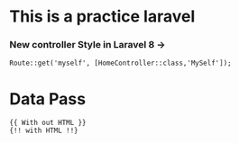# This is a practice laravel

### New controller Style in Laravel 8 -> 
    Route::get('myself', [HomeController::class,'MySelf']);

# Data Pass
    {{ With out HTML }}
    {!! with HTML !!}
